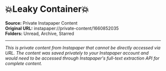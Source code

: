 # 💥Leaky Container💥

**Source:** Private Instapaper Content  
**Original URL:** instapaper://private-content/1660852035  
**Folders:** Unread, Archive, Starred  

---

*This is private content from Instapaper that cannot be directly accessed via URL. The content was saved privately to your Instapaper account and would need to be accessed through Instapaper's full-text extraction API for complete content.*